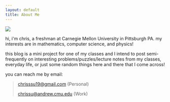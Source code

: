 ```yaml
---
layout: default
title: About Me
---
```


<img class="profile-picture" src="{{site.baseurl}}/{{site.profile-picture}}">

hi, i'm chris, a freshman at Carnegie Mellon University in Pittsburgh PA. my interests are in mathematics, computer science, and physics!

this blog is a mini project for one of my classes and I intend to post semi-frequently on interesting problems/puzzles/lecture notes from my classes, everyday life, or just some random things here and there that I come across!

you can reach me by email: 

> chrisssu19@gmail.com (Personal)
>
> chrissu@andrew.cmu.edu (Work)

